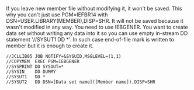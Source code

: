If you leave new member file without modifying it, it won't be saved.
This why you can't just use PGM=IEFBR14 with DSN=USER.LIBRARY(MEMBER),DISP=SHR. It will not be saved because it wasn't modified in any way.
You need to use IEBGENER. You want to create data set without writing any data into it so you can use empty in-stream DD statement '//SYSUT1 DD *'. In such case end-of-file mark is written to member but it is enough to create it.

```
//JCLLIB05 JOB NOTIFY=&SYSUID,MSGLEVEL=(1,1)       
//COPYMEM  EXEC PGM=IEBGENER                       
//SYSPRINT DD SYSOUT=*                             
//SYSIN    DD DUMMY                                
//SYSUT1   DD *                                    
//SYSUT2   DD DSN=[Data set name]([Member name]),DISP=SHR
```

